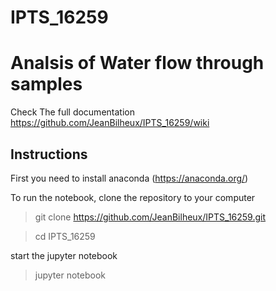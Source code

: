 # IPTS_16259

# Analsis of Water flow through samples

Check The full documentation
https://github.com/JeanBilheux/IPTS_16259/wiki

## Instructions

First you need to install anaconda (https://anaconda.org/)

To run the notebook, clone the repository to your computer

> git clone https://github.com/JeanBilheux/IPTS_16259.git

> cd IPTS_16259

start the jupyter notebook
> jupyter notebook


